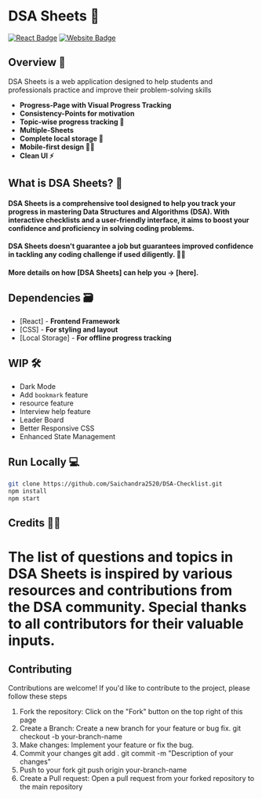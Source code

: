 # DSA Sheets 🚀

[![React Badge](http://img.shields.io/badge/Powered%20By-React-blue?style=for-the-badge&logo=react)](https://reactjs.org/)
[![Website Badge](https://img.shields.io/badge/Visit-Now-green?style=for-the-badge&logo=vercel)](https://dsasheets.com/)

## Overview 👀
DSA Sheets is a web application designed to help students and professionals practice and improve their problem-solving skills 

- **Progress-Page with Visual Progress Tracking**
- **Consistency-Points for motivation**
- **Topic-wise progress tracking 🧐**
- **Multiple-Sheets**
- **Complete local storage 📂**
- **Mobile-first design ✌🏻**
- **Clean UI ⚡**

## What is DSA Sheets? 🤔

#### DSA Sheets is a comprehensive tool designed to help you track your progress in mastering Data Structures and Algorithms (DSA). With interactive checklists and a user-friendly interface, it aims to boost your confidence and proficiency in solving coding problems.

#### DSA Sheets doesn't guarantee a job but guarantees improved confidence in tackling any coding challenge if used diligently. 👍🏻

#### More details on how [DSA Sheets] can help you -> [here].

## Dependencies 🗃

- [React] - **Frontend Framework**
- [CSS] - **For styling and layout**
- [Local Storage] - **For offline progress tracking**

## WIP 🛠

- Dark Mode
- Add `bookmark` feature
- resource feature
- Interview help feature
- Leader Board
- Better Responsive CSS
- Enhanced State Management

## Run Locally 💻

   ```bash
   git clone https://github.com/Saichandra2520/DSA-Checklist.git
   npm install
   npm start
   ``` 

## Credits 🙏🏻

   The list of questions and topics in DSA Sheets is inspired by various resources and contributions from the DSA community. Special thanks to all contributors for their valuable inputs.
=======
## Contributing
   Contributions are welcome! If you'd like to contribute to the project, please follow these steps

   1. Fork the repository: Click on the "Fork" button on the top right of this page
   2. Create a Branch: Create a new branch for your feature or bug fix.
      git checkout -b your-branch-name
   3. Make changes: Implement your feature or fix the bug.
   4. Commit your changes
      git add .
      git commit -m "Description of your changes"
   5. Push to your fork
      git push origin your-branch-name
   6. Create a Pull request: Open a pull request from your forked repository to the main repository


